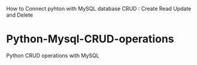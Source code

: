 How to Connect pyhton with MySQL database 
CRUD : Create  Read Update and Delete 

# Python-Mysql-CRUD-operations
Python CRUD operations with MySQL
